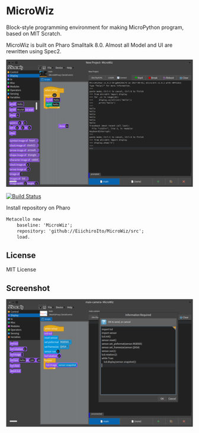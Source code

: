 # MicroWiz
Block-style programming environment for making MicroPython program, based on MIT Scratch.

MicroWiz is built on Pharo Smalltalk 8.0. Almost all Model and UI are rewritten using Spec2.

![Entire Screen1](https://raw.githubusercontent.com/EiichiroIto/MicroWiz/master/images/MicroWiz1.png)

[![Build Status](https://travis-ci.com/EiichiroIto/MicroWiz.svg?branch=master)](https://travis-ci.com/EiichiroIto/MicroWiz)

Install repository on Pharo

```
Metacello new
    baseline: 'MicroWiz';
    repository: 'github://EiichiroIto/MicroWiz/src';
    load.
```

## License
MIT License

## Screenshot
![Entire Screen2](https://raw.githubusercontent.com/EiichiroIto/MicroWiz/master/images/MicroWiz2.png)
